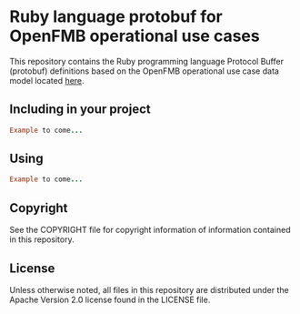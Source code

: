 # Ruby language protobuf for OpenFMB operational use cases

This repository contains the Ruby programming language Protocol Buffer (protobuf) definitions based on the OpenFMB operational use case data model located [here](https://github.com/OpenFMB-Users-Group/pim.git).

## Including in your project

```Ruby
Example to come...
```

## Using

```Ruby
Example to come...
```

## Copyright

See the COPYRIGHT file for copyright information of information contained in this repository.

## License

Unless otherwise noted, all files in this repository are distributed under the Apache Version 2.0 license found in the LICENSE file.
